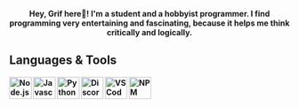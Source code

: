 <p align="center">
    <b>
        Hey, Grif here👋! I'm a student and a hobbyist programmer. I find programming very entertaining and fascinating, because it helps me think critically and logically.
</p>

## Languages & Tools
<img align="left" alt="Node.js Icon" width="40px" src="https://www.startpage.com/av/proxy-image?piurl=https%3A%2F%2Fencrypted-tbn0.gstatic.com%2Fimages%3Fq%3Dtbn%3AANd9GcQ2H6lGpFRRE28UotNo6i2oxAByN67JhsyjdZF36-9eAOh43CI%26s&sp=1639678888T259e19a78e58baab2168dc1c09ad46e0c7c9b0ab9a6f93ece60ade0d8778e918">
  
<img align="left" alt="Javascript Icon" width="40px" src="https://www.startpage.com/av/proxy-image?piurl=https%3A%2F%2Fencrypted-tbn0.gstatic.com%2Fimages%3Fq%3Dtbn%3AANd9GcRHOhyCCMB2O-OcPkHWvwBbEwMaRv2otJqM0VIf0hpzieivuk0%26s&sp=1639678570T946aeb272406df95885618c7a0191972d18826eafdfb8cca239aa07bac587a64">
  
<img align="left" alt="Python Icon" width="40px" src="https://www.startpage.com/av/proxy-image?piurl=https%3A%2F%2Fcdn.iconscout.com%2Ficon%2Ffree%2Fpng-256%2Fpython-3521655-2945099.png&sp=1639678659T6e8067d528c810f42c29a9b4e0d2fe04116c6e8882d5891a89665ed44970fc56">
  
<img align="left" alt="Discord.js Icon" width="40px" src="https://www.startpage.com/av/proxy-image?piurl=https%3A%2F%2Fdiscordjs.guide%2Fmeta-image.png&sp=1639678726T4d0fc9fac536cf5328023662a9f0af89a15c0f963a3e0c7557fcf72c7c45f93f">
  
<img align="left" alt="VSCode Icon" width="40px" src="https://www.startpage.com/av/proxy-image?piurl=https%3A%2F%2Fcdn.icon-icons.com%2Ficons2%2F2107%2FPNG%2F512%2Ffile_type_vscode_icon_130084.png&sp=1639678508T77061236c23f0eae7496499fb1cf988b997b56df4dab0fcd0063517b9e72645d">
  
<img align="left" alt="NPM Icon" width="40px" src="https://www.startpage.com/av/proxy-image?piurl=https%3A%2F%2Fseekicon.com%2Ffree-icon-download%2Fnpm_5.svg&sp=1639678914T4923ab0fa505564013d08d27cfd0fda77a074bdbea516374adca91d80c0c1bdc">
